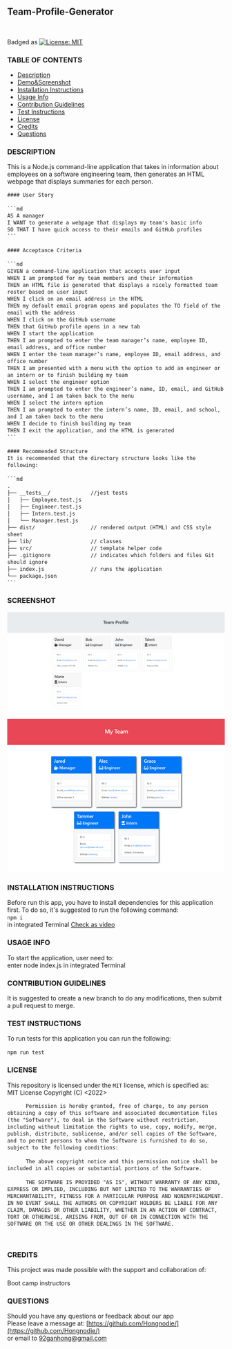 <br>
  
  ##  **Team-Profile-Generator**
  <br>
  
  Badged as [![License: MIT](https://img.shields.io/badge/License-MIT-yellow.svg)](https://opensource.org/licenses/MIT)
  <br>
    
  ###  **TABLE OF CONTENTS**

  * [Description](#description)
  * [Demo&Screenshot](#screenshot)
  * [Installation Instructions](#installation-instructions)
  * [Usage Info](#usage-info)
  * [Contribution Guidelines](#contribution-guidelines)
  * [Test Instructions](#test-instructions)
  * [License](#license)
  * [Credits](#credits)
  * [Questions](#questions)
  
  ###  **DESCRIPTION**
    
  This is a Node.js command-line application that takes in information about employees on a software engineering team, then generates an HTML webpage that displays summaries for each person.
  <br>

    #### User Story

    ```md
    AS A manager
    I WANT to generate a webpage that displays my team's basic info
    SO THAT I have quick access to their emails and GitHub profiles
    ```

    #### Acceptance Criteria

    ```md
    GIVEN a command-line application that accepts user input
    WHEN I am prompted for my team members and their information
    THEN an HTML file is generated that displays a nicely formatted team roster based on user input
    WHEN I click on an email address in the HTML
    THEN my default email program opens and populates the TO field of the email with the address
    WHEN I click on the GitHub username
    THEN that GitHub profile opens in a new tab
    WHEN I start the application
    THEN I am prompted to enter the team manager’s name, employee ID, email address, and office number
    WHEN I enter the team manager’s name, employee ID, email address, and office number
    THEN I am presented with a menu with the option to add an engineer or an intern or to finish building my team
    WHEN I select the engineer option
    THEN I am prompted to enter the engineer’s name, ID, email, and GitHub username, and I am taken back to the menu
    WHEN I select the intern option
    THEN I am prompted to enter the intern’s name, ID, email, and school, and I am taken back to the menu
    WHEN I decide to finish building my team
    THEN I exit the application, and the HTML is generated
    ```

    #### Recommended Structure
    It is recommended that the directory structure looks like the following:

    ```md
    .
    ├── __tests__/             //jest tests
    │   ├── Employee.test.js
    │   ├── Engineer.test.js
    │   ├── Intern.test.js
    │   └── Manager.test.js
    ├── dist/                  // rendered output (HTML) and CSS style sheet      
    ├── lib/                   // classes
    ├── src/                   // template helper code 
    ├── .gitignore             // indicates which folders and files Git should ignore
    ├── index.js               // runs the application
    └── package.json           
    ```  

  ###  **SCREENSHOT**

  [![Screenshot](./src/Screenshot-10.png)](./src/Screenshot-10.png)
  <br>
  [![Demo](./src/Demo.png)](./src/Demo.png)  

  ###  **INSTALLATION INSTRUCTIONS**
  
  Before run this app, you have to install dependencies for this application first. To do so, it's suggested to run the following command:
  <br>
  `npm i`
  <br>
  in integrated Terminal [Check as video](xxx)
  <br>

  ###  **USAGE INFO**
  
  To start the application, user need to:
  <br>
  enter node index.js in integrated Terminal
  <br>

  ###  **CONTRIBUTION GUIDELINES**
    
  It is suggested to create a new branch to do any modifications, then submit a pull request to merge.
  <br>

  ###  **TEST INSTRUCTIONS**
  
  To run tests for this application you can run the following:

  `npm run test`
  <br>

  ###  **LICENSE**
 
  This repository is licensed under the `MIT` license, which is specified as: <br>
  MIT License
  Copyright (C) <2022>  <Hongnodie> <br>
  
          Permission is hereby granted, free of charge, to any person obtaining a copy of this software and associated documentation files (the "Software"), to deal in the Software without restriction, including without limitation the rights to use, copy, modify, merge, publish, distribute, sublicense, and/or sell copies of the Software, and to permit persons to whom the Software is furnished to do so, subject to the following conditions:
          
          The above copyright notice and this permission notice shall be included in all copies or substantial portions of the Software.
          
          THE SOFTWARE IS PROVIDED "AS IS", WITHOUT WARRANTY OF ANY KIND, EXPRESS OR IMPLIED, INCLUDING BUT NOT LIMITED TO THE WARRANTIES OF MERCHANTABILITY, FITNESS FOR A PARTICULAR PURPOSE AND NONINFRINGEMENT. IN NO EVENT SHALL THE AUTHORS OR COPYRIGHT HOLDERS BE LIABLE FOR ANY CLAIM, DAMAGES OR OTHER LIABILITY, WHETHER IN AN ACTION OF CONTRACT, TORT OR OTHERWISE, ARISING FROM, OUT OF OR IN CONNECTION WITH THE SOFTWARE OR THE USE OR OTHER DEALINGS IN THE SOFTWARE.
  <br>

  ###  **CREDITS**
  
  This project was made possible with the support and collaboration of:

  Boot camp instructors
  <br>

  ###  **QUESTIONS**

  Should you have any questions or feedback about our app 
  <br>
  Please leave a message at:
  [https://github.com/Hongnodie/](https://github.com/Hongnodie/) 
  <br>
  or email to
  [92ganhong@gmail.com](mailto:92ganhong@gmail.com)
  <br>